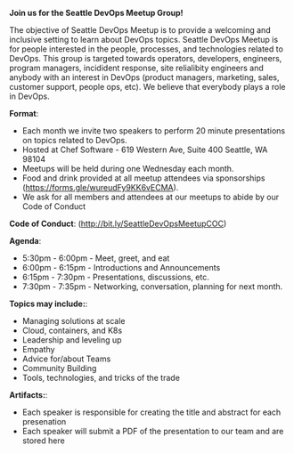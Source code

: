 **Join us for the Seattle DevOps Meetup Group!**

The objective of Seattle DevOps Meetup is to provide a welcoming and inclusive setting to learn about DevOps topics. Seattle DevOps Meetup is for people interested in the people, processes, and technologies related to DevOps. This group is targeted towards operators, developers, engineers, program managers, incidident response, site relialibity engineers and anybody with an interest in DevOps (product managers, marketing, sales, customer support, people ops, etc). We believe that everybody plays a role in DevOps.

**Format**:
* Each month we invite two speakers to perform 20 minute presentations on topics related to DevOps. 
* Hosted at Chef Software - 619 Western Ave, Suite 400 Seattle, WA 98104
* Meetups will be held during one Wednesday each month.
* Food and drink provided at all meetup attendees via sponsorships (https://forms.gle/wureudFy9KK6vECMA).
* We ask for all members and attendees at our meetups to abide by our Code of Conduct

**Code of Conduct**: 
(http://bit.ly/SeattleDevOpsMeetupCOC)

**Agenda**:

* 5:30pm - 6:00pm - Meet, greet, and eat
* 6:00pm - 6:15pm - Introductions and Announcements
* 6:15pm - 7:30pm - Presentations, discussions, etc.
* 7:30pm - 7:35pm - Networking, conversation, planning for next month.

**Topics may include:**:

* Managing solutions at scale
* Cloud, containers, and K8s
* Leadership and leveling up
* Empathy
* Advice for/about Teams
* Community Building
* Tools, technologies, and tricks of the trade

**Artifacts:**:

* Each speaker is responsible for creating the title and abstract for each presenation
* Each speaker will submit a PDF of the presentation to our team and are stored here
